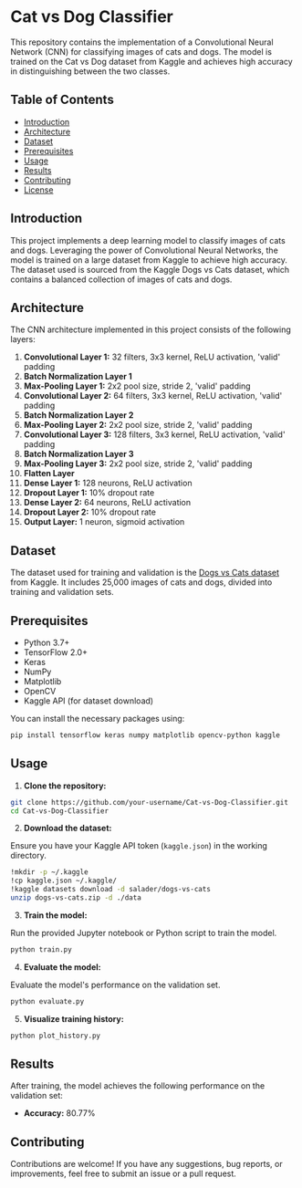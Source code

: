 # Cat vs Dog Classifier

This repository contains the implementation of a Convolutional Neural Network (CNN) for classifying images of cats and dogs. The model is trained on the Cat vs Dog dataset from Kaggle and achieves high accuracy in distinguishing between the two classes.

## Table of Contents

- [Introduction](#introduction)
- [Architecture](#architecture)
- [Dataset](#dataset)
- [Prerequisites](#prerequisites)
- [Usage](#usage)
- [Results](#results)
- [Contributing](#contributing)
- [License](#license)

## Introduction

This project implements a deep learning model to classify images of cats and dogs. Leveraging the power of Convolutional Neural Networks, the model is trained on a large dataset from Kaggle to achieve high accuracy. The dataset used is sourced from the Kaggle Dogs vs Cats dataset, which contains a balanced collection of images of cats and dogs.

## Architecture

The CNN architecture implemented in this project consists of the following layers:

1. **Convolutional Layer 1:** 32 filters, 3x3 kernel, ReLU activation, 'valid' padding
2. **Batch Normalization Layer 1**
3. **Max-Pooling Layer 1:** 2x2 pool size, stride 2, 'valid' padding
4. **Convolutional Layer 2:** 64 filters, 3x3 kernel, ReLU activation, 'valid' padding
5. **Batch Normalization Layer 2**
6. **Max-Pooling Layer 2:** 2x2 pool size, stride 2, 'valid' padding
7. **Convolutional Layer 3:** 128 filters, 3x3 kernel, ReLU activation, 'valid' padding
8. **Batch Normalization Layer 3**
9. **Max-Pooling Layer 3:** 2x2 pool size, stride 2, 'valid' padding
10. **Flatten Layer**
11. **Dense Layer 1:** 128 neurons, ReLU activation
12. **Dropout Layer 1:** 10% dropout rate
13. **Dense Layer 2:** 64 neurons, ReLU activation
14. **Dropout Layer 2:** 10% dropout rate
15. **Output Layer:** 1 neuron, sigmoid activation

## Dataset

The dataset used for training and validation is the [Dogs vs Cats dataset](https://www.kaggle.com/datasets/salader/dogs-vs-cats) from Kaggle. It includes 25,000 images of cats and dogs, divided into training and validation sets.

## Prerequisites

- Python 3.7+
- TensorFlow 2.0+
- Keras
- NumPy
- Matplotlib
- OpenCV
- Kaggle API (for dataset download)

You can install the necessary packages using:

```sh
pip install tensorflow keras numpy matplotlib opencv-python kaggle
```

## Usage

1. **Clone the repository:**

```sh
git clone https://github.com/your-username/Cat-vs-Dog-Classifier.git
cd Cat-vs-Dog-Classifier
```

2. **Download the dataset:**

Ensure you have your Kaggle API token (`kaggle.json`) in the working directory.

```sh
!mkdir -p ~/.kaggle
!cp kaggle.json ~/.kaggle/
!kaggle datasets download -d salader/dogs-vs-cats
unzip dogs-vs-cats.zip -d ./data
```

3. **Train the model:**

Run the provided Jupyter notebook or Python script to train the model.

```sh
python train.py
```

4. **Evaluate the model:**

Evaluate the model's performance on the validation set.

```sh
python evaluate.py
```

5. **Visualize training history:**

```sh
python plot_history.py
```

## Results

After training, the model achieves the following performance on the validation set:

- **Accuracy:** 80.77%
  

## Contributing

Contributions are welcome! If you have any suggestions, bug reports, or improvements, feel free to submit an issue or a pull request.
